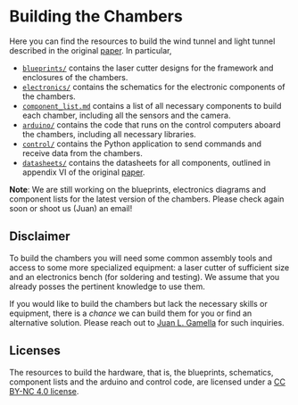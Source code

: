 # Building the Chambers

Here you can find the resources to build the wind tunnel and light tunnel described in the original [paper](https://arxiv.org/pdf/2404.11341.pdf). In particular,

- [`blueprints/`](blueprints/) contains the laser cutter designs for the framework and enclosures of the chambers.
- [`electronics/`](blueprints/) contains the schematics for the electronic components of the chambers.
- [`component_list.md`](component_list.md) contains a list of all necessary components to build each chamber, including all the sensors and the camera.
- [`arduino/`](arduino/) contains the code that runs on the control computers aboard the chambers, including all necessary libraries.
- [`control/`](control/) contains the Python application to send commands and receive data from the chambers.
- [`datasheets/`](datasheets/) contains the datasheets for all components, outlined in appendix VI of the original [paper](https://arxiv.org/pdf/2404.11341.pdf).

**Note**: We are still working on the blueprints, electronics diagrams and component lists for the latest version of the chambers. Please check again soon or shoot us (Juan) an email!

## Disclaimer

To build the chambers you will need some common assembly tools and access to some more specialized equipment: a laser cutter of sufficient size and an electronics bench (for soldering and testing). We assume that you already posses the pertinent knowledge to use them.

If you would like to build the chambers but lack the necessary skills or equipment, there is a *chance* we can build them for you or find an alternative solution. Please reach out to [Juan L. Gamella](mailto:juan.gamella@stat.math.ethz.ch) for such inquiries.

## Licenses

The resources to build the hardware, that is, the blueprints, schematics, component lists and the arduino and control code, are licensed under a [CC BY-NC 4.0 license](https://creativecommons.org/licenses/by-nc/4.0/).


